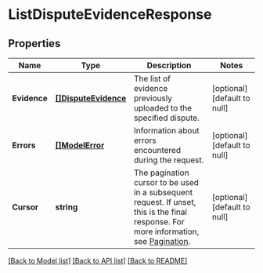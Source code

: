 # ListDisputeEvidenceResponse

## Properties

 Name         | Type                                        | Description                                                                                                                                                                                                              | Notes                        
--------------|---------------------------------------------|--------------------------------------------------------------------------------------------------------------------------------------------------------------------------------------------------------------------------|------------------------------
 **Evidence** | [**[]DisputeEvidence**](DisputeEvidence.md) | The list of evidence previously uploaded to the specified dispute.                                                                                                                                                       | [optional] [default to null] 
 **Errors**   | [**[]ModelError**](Error.md)                | Information about errors encountered during the request.                                                                                                                                                                 | [optional] [default to null] 
 **Cursor**   | **string**                                  | The pagination cursor to be used in a subsequent request. If unset, this is the final response. For more information, see [Pagination](https://developer.squareup.com/docs/build-basics/common-api-patterns/pagination). | [optional] [default to null] 

[[Back to Model list]](../README.md#documentation-for-models) [[Back to API list]](../README.md#documentation-for-api-endpoints) [[Back to README]](../README.md)

